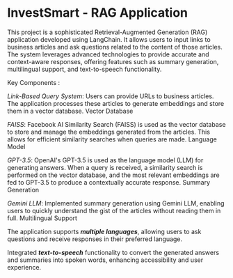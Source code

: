 
# InvestSmart - RAG Application

This project is a sophisticated Retrieval-Augmented Generation (RAG) application developed using LangChain. It allows users to input links to business articles and ask questions related to the content of those articles. The system leverages advanced technologies to provide accurate and context-aware responses, offering features such as summary generation, multilingual support, and text-to-speech functionality.

Key Components :

*Link-Based Query System*: Users can provide URLs to business articles.
The application processes these articles to generate embeddings and store them in a vector database.
Vector Database

*FAISS*: Facebook AI Similarity Search (FAISS) is used as the vector database to store and manage the embeddings generated from the articles. This allows for efficient similarity searches when queries are made.
Language Model

*GPT-3.5*: OpenAI's GPT-3.5 is used as the language model (LLM) for generating answers. When a query is received, a similarity search is performed on the vector database, and the most relevant embeddings are fed to GPT-3.5 to produce a contextually accurate response.
Summary Generation

*Gemini LLM*: Implemented summary generation using Gemini LLM, enabling users to quickly understand the gist of the articles without reading them in full.
Multilingual Support

The application supports ***multiple languages***, allowing users to ask questions and receive responses in their preferred language.

Integrated ***text-to-speech*** functionality to convert the generated answers and summaries into spoken words, enhancing accessibility and user experience.
